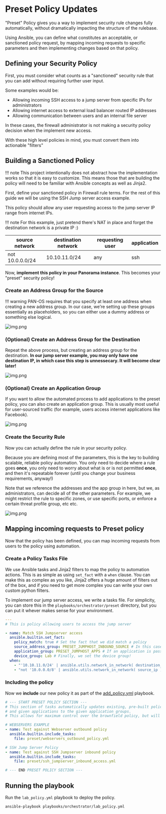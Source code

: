 # Preset Policy Updates

"Preset" Policy gives you a way to implement security rule changes fully automatically, without dramatically impacting 
the structure of the rulebase.

Using Ansible, you can define what constitutes an acceptable, or sanctioned policy request, by mapping incoming
requests to specific parameters and then implementing changes based on that policy.

## Defining your Security Policy

First, you must consider what counts as a "sanctioned" security rule that you can add without requiring further user
input. 

Some examples would be:

 * Allowing incoming SSH access to a jump server from specific IPs for administrators
 * Allowing internet access to external load balancer routed IP addresses
 * Allowing communication between users and an internal file server

In these cases, the firewall administrator is not making a security policy decision when the implement new access.

With these high level policies in mind, you must convert them into actionable "filters"

## Building a Sanctioned Policy

!!! note
    This project intentionally does not abstract how the implementation works so that it is easy to customize. This
    means those that are building the policy will need to be familiar with Ansible concepts as well as Jinja2.

First, define your sanctioned policy in Firewall rule terms. For the rest of this guide we will be using the 
SSH Jump server access example.

This policy should allow any user requesting access to the jump server IP range from internet IPs. 

!!! note
    For this example, just pretend there's NAT in place and forget the destination network is a private IP :) 

source network | destination network | requesting user | application
--- |---------------------| --- | ---
not 10.0.0.0/24 | 10.10.11.0/24       | any | ssh

Now, **implement this policy in your Panorama instance**. This becomes your "preset" security policy!

### Create an Address Group for the Source

!!! warning
    PAN-OS requires that you specify at least one address when creating a new address group. In our case, we're setting
    up these groups essentially as placeholders, so you can either use a dummy address or something else logical.

![img.png](define_source_addr_group.png)

### (Optional) Create an Address Group for the Destination

Repeat the above process, but creating an address group for the destination. **In our jump server example, you may 
only have one destination IP, in which case this step is unnessecary. It will become clear later!**

![img.png](define_destination_addr_group.png)

### (Optional) Create an Application Group 

If you want to allow the automated process to add applications to the preset policy, you can also create an application
group. This is usually most useful for user-sourced traffic (for example, users access internet applications like
Facebook).

![img.png](define_app_group.png)

### Create the Security Rule

Now you can actually define the rule in your security policy.

Because you are defining most of the parameters, this is the key to building scalable, reliable policy automation. 
You only need to decide where a rule goes **once**, you only need to worry about what is or is not permitted **once**,
and then it's repeatable forever (until you change your business requirements, anyway!)

Note that we reference the addresses and the app group in here, but we, as administrators, can decide all of the other
parameters. For example, we might restrict the rule to specific zones, or use specific ports, or enforce a certain
threat profile group, etc etc.

![img.png](define_security_rule.png)

## Mapping incoming requests to Preset policy

Now that the policy has been defined, you can map incoming requests from users to the policy using automation.

### Create a Policy Tasks File

We use Ansible tasks and Jinja2 filters to map the policy to automation actions. This is as simple as using `set_fact` 
with a `when` clause. You can make this as complex as you like, Jinja2 offers a huge amount of filters out of the box,
and if you need to get more complex you can write your own custom python filters.

To implement our jump server access, we write a tasks file. For simplicity, you can store this in the `playbooks/orchestrator/preset`
directory, but you can put it whever makes sense for your environment.

```yaml title="ssh_jumpserver_inbound_access.yml"
---
# This is policy allowing users to access the jump server

- name: Match SSH Jumpserver access
  ansible.builtin.set_fact:
    policy_match: true # Set the fact that we did match a policy
    source_address_group: PRESET_JUMPHOST_INBOUND_SOURCE # In this case, the policy preset is an address_group type
    application_group: PRESET_JUMPHOST_APPS # If an application is passed, we should also include it in the policy.
    device_group: Lab # Finally, we set the device group!
  when:
    - "'10.10.11.0/24' | ansible.utils.network_in_network( destination_ip )"
    - "not '10.0.0.0/8' | ansible.utils.network_in_network( source_ip )"
```

### Including the policy

Now we **include** our new policy it as part of the [add_policy.yml](../../playbooks/orchestrator/add_policy.yml) playbook. 


```yaml title="add_policy.yml"
# --- START PRESET POLICY SECTION ---
# This section of tasks automatically updates existing, pre-built policies by simply updating existing address-groups
# and given applications to the given application groups.
# This allows for maximum control over the brownfield policy, but will only catch certain use cases.

# WEBSERVERS EXAMPLE
- name: Test against Webserver outbound policy
  ansible.builtin.include_tasks:
    file: preset/webservers_outbound_policy.yml

# SSH Jump Server Policy
- name: Test against SSH Jumpserver inbound policy
  ansible.builtin.include_tasks:
    file: preset/ssh_jumpserver_inbound_access.yml

# --- END PRESET POLICY SECTION ---
```

## Running the playbook

Run the `lab_policy.yml` playbook to deploy the policy.

```shell
ansible-playbook playbooks/orchestrator/lab_policy.yml
```
